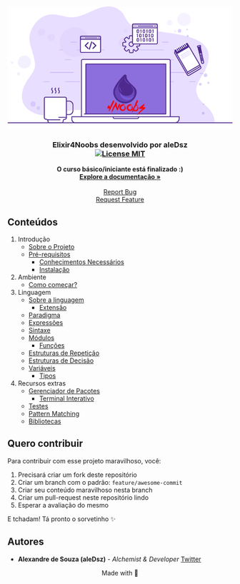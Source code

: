 <p align="center">
  <a href="https://github.com/aleDsz/elixir4noobs">
    <img src="./4noobsAssets/elixir.png" alt="Logo">
  </a>
</p>

<h3 align="center">
  Elixir4Noobs desenvolvido por <strong>aleDsz</strong>
  <br />
  <a href="https://opensource.org/licenses/MIT">
    <img src="https://img.shields.io/badge/License-MIT-blue.svg" alt="License MIT">
  </a>
</h3>

<p align="center">
  <strong>O curso básico/iniciante está finalizado :)</strong>
  <br />
  <a href="#conteúdos"><strong>Explore a documentação »</strong></a>
  <br />
  <br />
  <a href="https://github.com/aleDsz/elixir4noobs">Report Bug</a>
  <br />
  <a href="https://github.com/aleDsz/elixir4noobs">Request Feature</a>
</p>

## Conteúdos

1. Introdução
    - [Sobre o Projeto](./4noobsDocs/1-Introducao_1-Sobre-o-projeto.md)
    - [Pré-requisitos](./4noobsDocs/1-Introducao_2-Pre-requisitos.md)
      * [Conhecimentos Necessários](./4noobsDocs/1-Introducao_2-Pre-requisitos.md#conhecimentos-necessários)
      * [Instalação](./4noobsDocs/1-Introducao_2-Pre-requisitos.md#instalação)
2. Ambiente
    - [Como começar?](./4noobsDocs/2-Ambiente_1-Como-comecar.md)
3. Linguagem
    - [Sobre a linguagem](./4noobsDocs/3-Linguagem_1-Sobre-a-linguagem.md)
      * [Extensão](./4noobsDocs/3-Linguagem_1-Sobre-a-linguagem.md#extensão)
    - [Paradigma](./4noobsDocs/3-Linguagem_2-Paradigma.md)
    - [Expressões](./4noobsDocs/3-Linguagem_3-Expressoes.md)
    - [Sintaxe](./4noobsDocs/3-Linguagem_4-Sintaxe.md)
    - [Módulos](./4noobsDocs/3-Linguagem_5-Modulos.md)
      * [Funções](./4noobsDocs/3-Linguagem_5-Modulos.md#funções)
    - [Estruturas de Repetição](./4noobsDocs/3-Linguagem_6-Estruturas-de-Repeticao.md)
    - [Estruturas de Decisão](./4noobsDocs/3-Linguagem_7-Estruturas-de-Decisao.md)
    - [Variáveis](./4noobsDocs/3-Linguagem_8-Variaveis.md)
      * [Tipos](./4noobsDocs/3-Linguagem_8-Variaveis.md#tipos)
4. Recursos extras
    - [Gerenciador de Pacotes](./4noobsDocs/4-Recursos-Extras_1-Gerenciador-de-Pacotes.md)
      * [Terminal Interativo](./4noobsDocs/4-Recursos-Extras_1-Gerenciador-de-Pacotes.md#terminal-interativo)
    - [Testes](./4noobsDocs/4-Recursos-Extras_2-Testes.md)
    - [Pattern Matching](./4noobsDocs/4-Recursos-Extras_3-Pattern-Matching.md)
    - [Bibliotecas](./4noobsDocs/4-Recursos-Extras_4-Bibliotecas.md)

## Quero contribuir

Para contribuir com esse projeto maravilhoso, você:

1. Precisará criar um fork deste repositório
2. Criar um branch com o padrão: `feature/awesome-commit`
3. Criar seu conteúdo maravilhoso nesta branch
4. Criar um pull-request neste repositório lindo
5. Esperar a avaliação do mesmo

E tchadam! Tá pronto o sorvetinho ✨

## Autores

- **Alexandre de Souza (aleDsz)** - _Alchemist & Developer_ [Twitter](https://twitter.com/aleDsz)

<p align="center">
  Made with 💜
</p>
